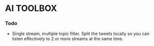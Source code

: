 # AI TOOLBOX #

### Todo ###


* Single stream, multiple topic filter. Split the tweets locally so you can listen effectively to 2 or more streams at the same time.
